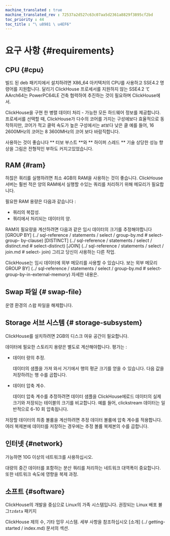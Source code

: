 ```yaml
---
machine_translated : true
machine_translated_rev : 72537a2d527c63c07aa5d2361a8829f3895cf2bd
toc_priority : 44
toc_title : "\ u8981 \ u4EF6"
---
```


# 요구 사항 {#requirements}

## CPU {#cpu}

빌드 된 deb 패키지에서 설치하려면 X86_64 아키텍처의 CPU를 사용하고 SSE4.2 명령어를 지원합니다. 달리기 ClickHouse 프로세서를 지원하지 않는 SSE4.2 て AArch64는 PowerPC64LE 건축 협력하여 추진하는 것이 필요하며 ClickHouse에서.

ClickHouse을 구현 한 병렬 데이터 처리 - 가능한 모든 하드웨어 정보를 제공합니다. 프로세서를 선택할 때, ClickHouse가 다수의 코어를 가지는 구성에보다 효율적으로 동작하지만, 코어가 적고 클럭 속도가 높은 구성에서는 at보다 낮은 클 예를 들어, 16 2600MHz의 코어는 8 3600MHz의 코어 보다 바람직합니다.

사용하는 것이 좋습니다 ** 터보 부스트 **와 ** 하이퍼 스레드 ** 기술 상당한 성능 향상을 그림은 전형적인 부하도 커지고있었습니다.

## RAM {#ram}

하찮은 쿼리를 실행하려면 최소 4GB의 RAM을 사용하는 것이 좋습니다. ClickHouse 서버는 훨씬 적은 양의 RAM에서 실행할 수있는 쿼리를 처리하기 위해 메모리가 필요합니다.

필요한 RAM 용량은 다음과 같습니다 :

- 쿼리의 복잡성.
- 쿼리에서 처리되는 데이터의 양.

RAM의 필요량을 계산하려면 다음과 같은 임시 데이터의 크기를 추정해야합니다 [GROUP BY] (../ sql-reference / statements / select / group-by.md # select-group- by-clause) [DISTINCT] (../ sql-reference / statements / select / distinct.md # select-distinct) [JOIN] (../ sql-reference / statements / select / join.md # select- join) 그리고 당신이 사용하는 다른 작업.

ClickHouse는 임시 데이터에 외부 메모리를 사용할 수 있습니다. 보는 외부 메모리 GROUP BY] (../ sql-reference / statements / select / group-by.md # select-group-by-in-external-memory) 자세한 내용은.

## Swap 파일 {# swap-file}

운영 환경의 스왑 파일을 해제합니다.

## Storage 서브 시스템 {# storage-subsystem}

ClickHouse를 설치하려면 2GB의 디스크 여유 공간이 필요합니다.

데이터에 필요한 스토리지 용량은 별도로 계산해야합니다. 평가는 :

- 데이터 량의 추정.

    데이터의 샘플을 가져 와서 거기에서 행의 평균 크기를 얻을 수 있습니다. 다음 값을 저장하려는 행 수를 곱합니다.

- 데이터 압축 계수.

    데이터 압축 계수를 추정하려면 데이터 샘플을 ClickHouse에로드 데이터의 실제 크기와 저장되는 테이블의 크기를 비교합니다. 예를 들어, clickstream 데이터는 일반적으로 6-10 회 압축됩니다.

저장할 데이터의 최종 볼륨을 계산하려면 추정 데이터 볼륨에 압축 계수를 적용합니다. 여러 복제본에 데이터를 저장하는 경우에는 추정 볼륨 복제본의 수를 곱합니다.

## 인터넷 {#network}

가능하면 10G 이상의 네트워크를 사용하십시오.

대량의 중간 데이터를 포함하는 분산 쿼리를 처리하는 네트워크 대역폭이 중요합니다. 또한 네트워크 속도에 영향을 복제 과정.

## 소프트 {#software}

ClickHouse의 개발을 중심으로 Linux의 가족 시스템입니다. 권장되는 Linux 배포 뷸 그`tzdata` 패키지

ClickHouse 제의 수, 기타 업무 시스템. 세부 사항을 참조하십시오 [소개] (../ getting-started / index.md) 문서의 섹션.
